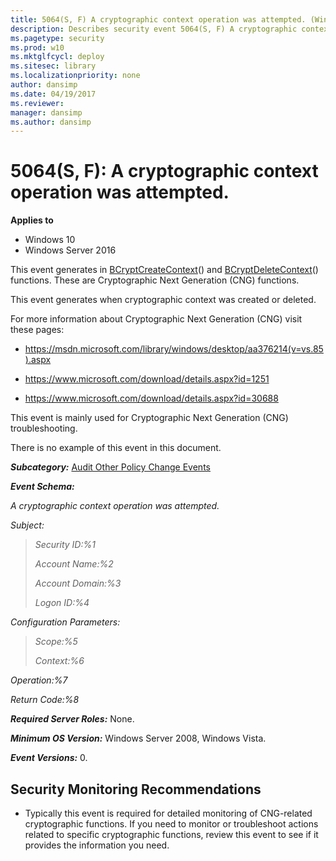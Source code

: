 ```yaml
---
title: 5064(S, F) A cryptographic context operation was attempted. (Windows 10)
description: Describes security event 5064(S, F) A cryptographic context operation was attempted.
ms.pagetype: security
ms.prod: w10
ms.mktglfcycl: deploy
ms.sitesec: library
ms.localizationpriority: none
author: dansimp
ms.date: 04/19/2017
ms.reviewer:
manager: dansimp
ms.author: dansimp
---
```


# 5064(S, F): A cryptographic context operation was attempted.

**Applies to**
-   Windows 10
-   Windows Server 2016


This event generates in [BCryptCreateContext](https://msdn.microsoft.com/library/windows/desktop/aa375381(v=vs.85).aspx)() and [BCryptDeleteContext](https://msdn.microsoft.com/library/windows/desktop/aa375392(v=vs.85).aspx)() functions. These are Cryptographic Next Generation (CNG) functions.

This event generates when cryptographic context was created or deleted.

For more information about Cryptographic Next Generation (CNG) visit these pages:

-   <https://msdn.microsoft.com/library/windows/desktop/aa376214(v=vs.85).aspx>

-   <https://www.microsoft.com/download/details.aspx?id=1251>

-   <https://www.microsoft.com/download/details.aspx?id=30688>

This event is mainly used for Cryptographic Next Generation (CNG) troubleshooting.

There is no example of this event in this document.

***Subcategory:***&nbsp;[Audit Other Policy Change Events](audit-other-policy-change-events.md)

***Event Schema:***

*A cryptographic context operation was attempted.*

*Subject:*

> *Security ID:%1*
>
> *Account Name:%2*
>
> *Account Domain:%3*
>
> *Logon ID:%4*

*Configuration Parameters:*

> *Scope:%5*
>
> *Context:%6*

*Operation:%7*

*Return Code:%8*

***Required Server Roles:*** None.

***Minimum OS Version:*** Windows Server 2008, Windows Vista.

***Event Versions:*** 0.

## Security Monitoring Recommendations

-   Typically this event is required for detailed monitoring of CNG-related cryptographic functions. If you need to monitor or troubleshoot actions related to specific cryptographic functions, review this event to see if it provides the information you need.

